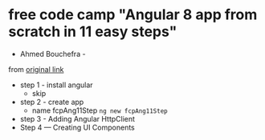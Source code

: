 # free code camp "Angular 8 app from scratch in 11 easy steps"

- Ahmed Bouchefra -

 from [original link](https://www.freecodecamp.org/news/angular-8-tutorial-in-easy-steps/)


* step 1 - install angular
    * skip
* step 2 - create app
    * name fcpAng11Step
    `ng new fcpAng11Step`
* step 3 - Adding Angular HttpClient
*  Step 4 — Creating UI Components
